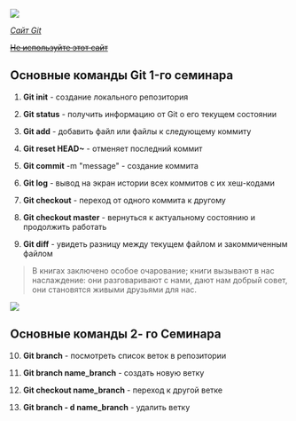 ![](1.png)

[_Сайт Git_](https://git-scm.com/)

[~~Не используйте этот сайт~~](https://rutube.ru/)

## Основные команды Git 1-го cеминара

1. **Git init** - создание локального репозитория

2. **Git status** - получить информацию от Git о его текущем состоянии

3. **Git add** - добавить файл или файлы к следующему коммиту

4. **Git reset HEAD~** - отменяет последний коммит

5. **Git commit** -m "message" - создание коммита

6. **Git log** - вывод на экран истории всех коммитов с их хеш-кодами

7. **Git checkout** - переход от одного коммита к другому

8. **Git checkout master** - вернуться к актуальному состоянию и продолжить работать

9. **Git diff** - увидеть разницу между текущем файлом и закоммиченным файлом

> В книгах заключено особое очарование; книги вызывают в нас наслаждение: они разговаривают с нами, дают нам добрый совет, они становятся живыми друзьями для нас.

![](https://www.shutterstock.com/shutterstock/videos/1060924501/thumb/8.jpg?ip=x480)

## Основные команды 2- го Семинара

10. **Git branch** - посмотреть список веток в репозитории

11. **Git branch name_branch** - создать новую ветку

12. **Git checkout name_branch** - переход к другой ветке

13. **Git branch - d name_branch** - удалить ветку